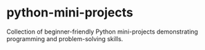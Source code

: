 # python-mini-projects
Collection of beginner-friendly Python mini-projects demonstrating programming and problem-solving skills.
